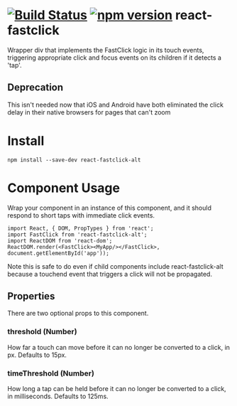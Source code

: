 # [![Build Status](https://travis-ci.org/moodysalem/react-fastclick.svg)](https://travis-ci.org/moodysalem/react-fastclick) [![npm version](https://img.shields.io/npm/v/react-fastclick-alt.svg)](https://www.npmjs.com/package/react-fastclick-alt) react-fastclick

Wrapper div that implements the FastClick logic in its touch events, triggering appropriate click and focus events on
its children if it detects a 'tap'.

## Deprecation
This isn't needed now that iOS and Android have both eliminated the click delay in their native browsers for pages that can't zoom

# Install

    npm install --save-dev react-fastclick-alt

# Component Usage
Wrap your component in an instance of this component, and it should respond to short taps with immediate click
events.

    import React, { DOM, PropTypes } from 'react';
    import FastClick from 'react-fastclick-alt';
    import ReactDOM from 'react-dom';
    ReactDOM.render(<FastClick><MyApp/></FastClick>, document.getElementById('app'));
    
Note this is safe to do even if child components include react-fastclick-alt because a touchend event that triggers
a click will not be propagated.

## Properties
There are two optional props to this component.

### threshold (Number)
How far a touch can move before it can no longer be converted to a click, in px. Defaults to 15px.


### timeThreshold (Number)
How long a tap can be held before it can no longer be converted to a click, in milliseconds. Defaults to 125ms.
